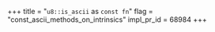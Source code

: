 +++
title = "`u8::is_ascii` as `const fn`"
flag = "const_ascii_methods_on_intrinsics"
impl_pr_id = 68984
+++

